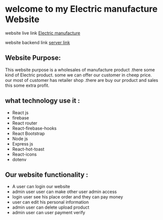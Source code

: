 # welcome to my Electric manufacture Website

website live link [Electric manufacture](https://electric-manufacture.web.app/)

website backend link [server link](https://agile-earth-47801.herokuapp.com/)

## Website Purpose:

This website purpose is a wholesales of manufacture product .there some kind of Electric product. some we can offer our customer in cheep price. our most of customer has retailer shop .there are buy our product and sales this some extra profit.

## what technology use it :

- React js
- firebase
- React router
- React-firebase-hooks
- React Bootstrap
- Node js
- Express js
- React-hot-toast
- React-icons
- dotenv

## Our website functionality :

- A user can login our website
- admin user user can make other user admin access
- login user see his place order and they can pay money
- user can edit his personal information
- admin user can delete upload product
- admin user can user payment verify
